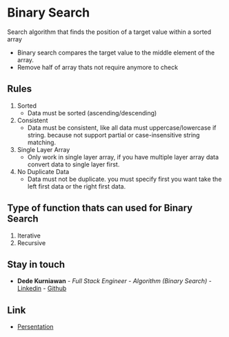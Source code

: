 # Binary Search
Search algorithm that finds the position of a target value within a sorted array
- Binary search compares the target value to the middle element of the array.
- Remove half of array thats not require anymore to check

## Rules

1. Sorted
    - Data must be sorted (ascending/descending)
2. Consistent
    - Data must be consistent, like all data must uppercase/lowercase if string. because not support partial or case-insensitive string matching.
3. Single Layer Array
    - Only work in single layer array, if you have multiple layer array data convert data to single layer first.
4. No Duplicate Data
    - Data must not be duplicate. you must specify first you want take the left first data or the right first data.

## Type of function thats can used for Binary Search

1. Iterative
2. Recursive

## Stay in touch

* **Dede Kurniawan** - *Full Stack Engineer* - *Algorithm (Binary Search)* - [Linkedin](https://www.linkedin.com/in/dedekrnwan/) - [Github](https://github.com/dedekrnwan)

## Link
* [Persentation](https://www.canva.com/design/DAEVRHLD-II/J-az-nvihihtdqVr1kqI5Q/view?utm_content=DAEVRHLD-II&utm_campaign=designshare&utm_medium=link&utm_source=sharebutton)
